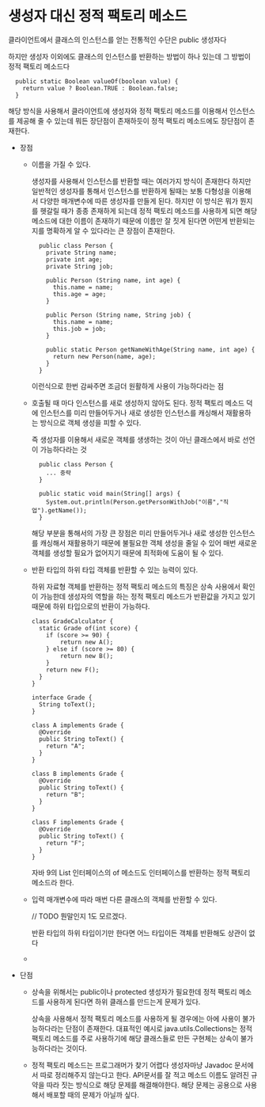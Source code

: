 # 생성자 대신 정적 팩토리 메소드

클라이언트에서 클래스의 인스턴스를 얻는 전통적인 수단은 public 생성자다

하지만 생성자 이외에도 클래스의 인스턴스를 반환하는 방법이 하나 있는데 그 방법이 정적 팩토리 메소드다

```
  public static Boolean valueOf(boolean value) {
    return value ? Boolean.TRUE : Boolean.false;
  }
```

해당 방식을 사용해서 클라이언트에 생성자와 정적 팩토리 메소드를 이용해서 인스턴스를 제공해 줄 수 있는데 뭐든 장단점이 존재하듯이 정적 팩토리 메소드에도 장단점이 존재한다.

- 장점

  - 이름을 가질 수 있다.

    생성자를 사용해서 인스턴스를 반환할 때는 여러가지 방식이 존재한다 하지만 일반적인 생성자를 통해서 인스턴스를 반환하게 될때는 보통 다형성을 이용해서 다양한 매개변수에 따른 생성자를 만들게 된다. 하지만 이 방식은 뭐가 뭔지를 헷갈릴 때가 종종 존재하게 되는데 정적 팩토리 메소드를 사용하게 되면 해당 메소드에 대한 이름이 존재하기 때문에 이름만 잘 짓게 된다면 어떤게 반환되는지를 명확하게 알 수 있다라는 큰 장점이 존재한다.

    ```
      public class Person {
        private String name;
        private int age;
        private String job;

        public Person (String name, int age) {
          this.name = name;
          this.age = age;
        }

        public Person (String name, String job) {
          this.name = name;
          this.job = job;
        }

        public static Person getNameWithAge(String name, int age) {
          return new Person(name, age);
        }
      }
    ```

    이런식으로 한번 감싸주면 조금더 원활하게 사용이 가능하다라는 점

  - 호출될 때 마다 인스턴스를 새로 생성하지 않아도 된다.
    정적 팩토리 메소드 덕에 인스턴스를 미리 만들어두거나 새로 생성한 인스턴스를 캐싱해서 재활용하는 방식으로 객체 생성을 피할 수 있다.

    즉 생성자를 이용해서 새로운 객체를 생생하는 것이 아닌 클래스에서 바로 선언이 가능하다라는 것

    ```
      public class Person {
        ... 중략
      }

      public static void main(String[] args) {
        System.out.println(Person.getPersonWithJob("이름","직업").getName());
      }
    ```

    해당 부분을 통해서의 가장 큰 장점은 미리 만들어두거나 새로 생성한 인스턴스를 캐싱해서 재활용하기 때문에 불필요한 객체 생성을 줄일 수 있어 매번 새로운 객체를 생성할 필요가 없어지기 때문에 최적화에 도움이 될 수 있다.

  - 반환 타입의 하위 타입 객체를 반환할 수 있는 능력이 있다.

    하위 자료형 객체를 반환하는 정적 팩토리 메소드의 특징은 상속 사용에서 확인이 가능한데 생성자의 역할을 하는 정적 팩토리 메소드가 반환값을 가지고 있기 때문에 하위 타입으로의 반환이 가능하다.

    ```
    class GradeCalculator {
      static Grade of(int score) {
        if (score >= 90) {
            return new A();
        } else if (score >= 80) {
            return new B();
        }
        return new F();
      }
    }

    interface Grade {
      String toText();
    }

    class A implements Grade {
      @Override
      public String toText() {
        return "A";
      }
    }

    class B implements Grade {
      @Override
      public String toText() {
        return "B";
      }
    }

    class F implements Grade {
      @Override
      public String toText() {
        return "F";
      }
    }

    ```

    자바 9의 List 인터페이스의 of 메소드도 인터페이스를 반환하는 정적 팩토리 메소드라 한다.

  - 입력 매개변수에 따라 매번 다른 클래스의 객체를 반환할 수 있다.

    // TODO 뭔말인지 1도 모르겠다.

    반환 타입의 하위 타입이기만 한다면 어느 타입이든 객체를 반환해도 상관이 없다

  -

- 단점

  - 상속을 위해서는 public이나 protected 생성자가 필요한데 정적 팩토리 메소드를 사용하게 된다면 하위 클래스를 만드는게 문제가 있다.

    상속을 사용해서 정적 팩토리 메소드를 사용하게 될 경우에는 아에 사용이 불가능하다라는 단점이 존재한다. 대표적인 예시로 java.utils.Collections는 정적 팩토리 메소드를 주로 사용하기에 해당 클래스들로 만든 구현체는 상속이 불가능하다라는 것이다.

  - 정적 팩토리 메소드는 프로그래머가 찾기 어렵다
    생성자마냥 Javadoc 문서에서 따로 정리해주지 않는다고 한다. API문서를 잘 적고 메소드 이름도 알려진 규약을 따라 짓는 방식으로 해당 문제를 해결해야한다. 해당 문제는 공용으로 사용해서 배포할 때의 문제가 아닐까 싶다.
